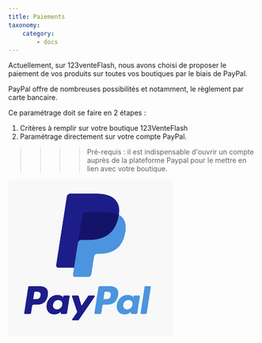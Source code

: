 ```yaml
---
title: Paiements
taxonomy:
    category:
        - docs
---
```


Actuellement, sur 123venteFlash, nous avons choisi de proposer le paiement de vos produits sur toutes vos boutiques par le biais de PayPal. 

PayPal offre de nombreuses possibilités et notamment, le règlement par carte bancaire. 

Ce paramétrage doit se faire en 2 étapes : 
1. Critères à remplir sur votre boutique 123VenteFlash
2. Paramétrage directement sur votre compte PayPal. 

>>>> Pré-requis : il est indispensable d'ouvrir un compte auprès de la plateforme Paypal pour le mettre en lien avec votre boutique. 

![procedure-paiement-paypal-guide-123venteflash](procedure-paiement-paypal-guide-123venteflash.png)